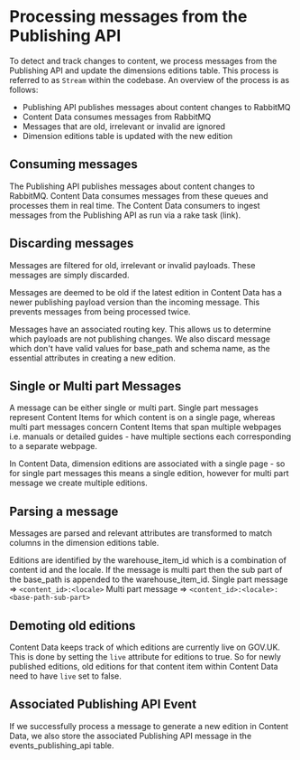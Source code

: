 # Processing messages from the Publishing API

To detect and track changes to content, we process messages from the Publishing API and update the dimensions editions table. This process is referred to as `Stream` within the codebase. An overview of the process is as follows:

- Publishing API publishes messages about content changes to RabbitMQ
- Content Data consumes messages from RabbitMQ
- Messages that are old, irrelevant or invalid are ignored
- Dimension editions table is updated with the new edition

## Consuming messages

The Publishing API publishes messages about content changes to RabbitMQ. Content Data consumes messages from these queues and processes them in real time. The Content Data consumers to ingest messages from the Publishing API as run via a rake task (link).

## Discarding messages
Messages are filtered for old, irrelevant or invalid payloads. These messages are simply discarded.

Messages are deemed to be old if the latest edition in Content Data has a newer publishing payload version than the incoming message. This prevents messages from being processed twice.

Messages have an associated routing key. This allows us to determine which payloads are not publishing changes. We also discard message which don't have valid values for base_path and schema name, as the essential attributes in creating a new edition.

## Single or Multi part Messages
A message can be either single or multi part. Single part messages represent Content Items for which content is on a single page, whereas multi part messages concern Content Items that span multiple webpages i.e. manuals or detailed guides - have multiple sections each corresponding to a separate webpage.

In Content Data, dimension editions are associated with a single page - so for single part messages this means a single edition, however for multi part message we create multiple editions.

## Parsing a message
Messages are parsed and relevant attributes are transformed to match columns in the dimension editions table.

Editions are identified by the warehouse_item_id which is a combination of content id and the locale. If the message is multi part then the sub part of the base_path is appended to the warehouse_item_id.
Single part message => `<content_id>:<locale>`
Multi part message => `<content_id>:<locale>:<base-path-sub-part>`

## Demoting old editions

Content Data keeps track of which editions are currently live on GOV.UK. This is done by setting the `live` attribute for editions to true. So for newly published editions, old editions for that content item within Content Data need to have `live` set to false.

## Associated Publishing API Event

If we successfully process a message to generate a new edition in Content Data, we also store the associated Publishing API message in the events_publishing_api table.

